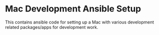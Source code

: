 # Mac Development Ansible Setup

This contains ansible code for setting up a Mac with various development related packages/apps for development work.

